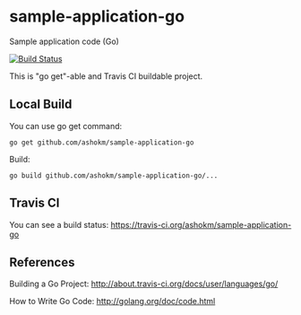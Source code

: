 # sample-application-go
Sample application code (Go)

[![Build Status](https://travis-ci.org/ashokm/sample-application-go.svg?branch=master)](https://travis-ci.org/ashokm/sample-application-go)

This is "go get"-able and Travis CI buildable project.

## Local Build

You can use go get command:

    go get github.com/ashokm/sample-application-go

Build:

    go build github.com/ashokm/sample-application-go/...

## Travis CI

You can see a build status: https://travis-ci.org/ashokm/sample-application-go


## References

Building a Go Project: http://about.travis-ci.org/docs/user/languages/go/

How to Write Go Code: http://golang.org/doc/code.html
